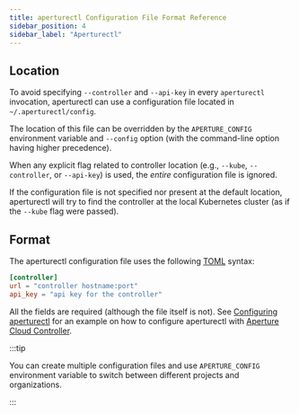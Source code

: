 ```yaml
---
title: aperturectl Configuration File Format Reference
sidebar_position: 4
sidebar_label: "Aperturectl"
---
```


<!-- If our configuration file grows, would be nice to automatically generate
it from corresponding go structs from cmd/aperturectl/cmd/utils/controller.go -->

## Location

To avoid specifying `--controller` and `--api-key` in every `aperturectl`
invocation, aperturectl can use a configuration file located in
`~/.aperturectl/config`.

The location of this file can be overridden by the `APERTURE_CONFIG` environment
variable and `--config` option (with the command-line option having higher
precedence).

When any explicit flag related to controller location (e.g., `--kube`,
`--controller`, or `--api-key`) is used, the _entire_ configuration file is
ignored.

If the configuration file is not specified nor present at the default location,
aperturectl will try to find the controller at the local Kubernetes cluster (as
if the `--kube` flag were passed).

## Format

The aperturectl configuration file uses the following [TOML][toml] syntax:

```toml
[controller]
url = "controller hostname:port"
api_key = "api key for the controller"
```

All the fields are required (although the file itself is not). See [Configuring
aperturectl][configure-aperturectl] for an example on how to configure
aperturectl with [Aperture Cloud Controller][cloud-controller].

:::tip

You can create multiple configuration files and use `APERTURE_CONFIG`
environment variable to switch between different projects and organizations.

:::

[toml]: https://toml.io/
[configure-aperturectl]: /get-started/setup-cli/configure-cli.md
[cloud-controller]: /reference/fluxninja.md#cloud-controller
